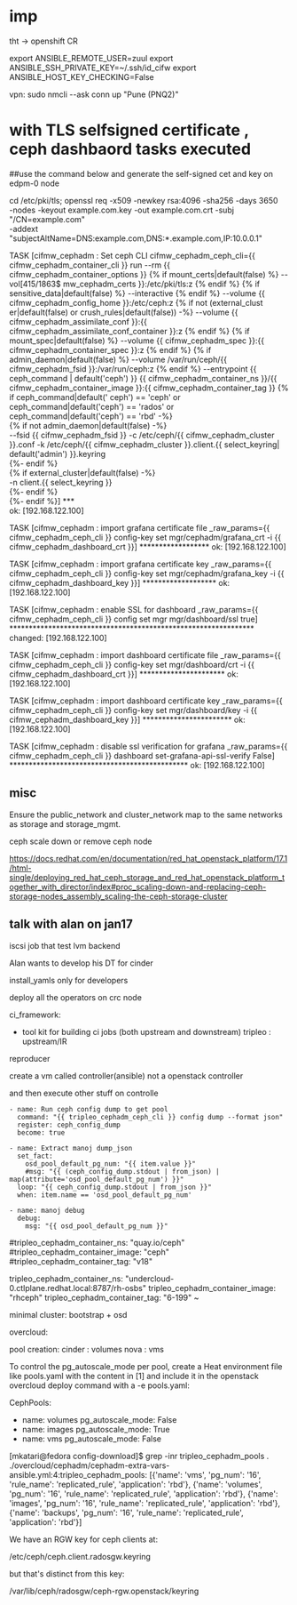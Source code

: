 # imp


tht -> openshift CR

export ANSIBLE_REMOTE_USER=zuul
export ANSIBLE_SSH_PRIVATE_KEY=~/.ssh/id_cifw
export ANSIBLE_HOST_KEY_CHECKING=False

vpn: sudo nmcli --ask conn up "Pune (PNQ2)"



# with TLS selfsigned certificate , ceph dashbaord tasks executed 


##use the command below and generate the self-signed cet and key on edpm-0 node

cd /etc/pki/tls; 
openssl req -x509 -newkey rsa:4096 -sha256 -days 3650 \
  -nodes -keyout example.com.key -out example.com.crt -subj "/CN=example.com" \
  -addext "subjectAltName=DNS:example.com,DNS:*.example.com,IP:10.0.0.1"


TASK [cifmw_cephadm : Set ceph CLI cifmw_cephadm_ceph_cli={{ cifmw_cephadm_container_cli }} run --rm {{ cifmw_cephadm_container_options }} {% if mount_certs|default(false) %} --vol[415/1863$
mw_cephadm_certs }}:/etc/pki/tls:z {% endif %} {% if sensitive_data|default(false) %} --interactive {% endif %} --volume {{ cifmw_cephadm_config_home }}:/etc/ceph:z {% if not (external_clust
er|default(false) or crush_rules|default(false)) -%} --volume {{ cifmw_cephadm_assimilate_conf }}:{{ cifmw_cephadm_assimilate_conf_container }}:z {% endif %} {% if mount_spec|default(false) 
%} --volume {{ cifmw_cephadm_spec }}:{{ cifmw_cephadm_container_spec }}:z {% endif %} {% if admin_daemon|default(false) %} --volume /var/run/ceph/{{ cifmw_cephadm_fsid }}:/var/run/ceph:z {% 
endif %} --entrypoint {{ ceph_command | default('ceph') }} {{ cifmw_cephadm_container_ns }}/{{ cifmw_cephadm_container_image }}:{{ cifmw_cephadm_container_tag }} {% if ceph_command|default('
ceph') == 'ceph' or ceph_command|default('ceph') == 'rados' or ceph_command|default('ceph') == 'rbd' -%}                                                                                      
  {% if not admin_daemon|default(false) -%}                                                                                                                                                   
  --fsid {{ cifmw_cephadm_fsid }} -c /etc/ceph/{{ cifmw_cephadm_cluster }}.conf -k /etc/ceph/{{ cifmw_cephadm_cluster }}.client.{{ select_keyring| default('admin') }}.keyring                
  {%- endif %}                                                                                                                                                                                
  {% if external_cluster|default(false) -%}                                                                                                                                                   
  -n client.{{ select_keyring }}                                                                                                                                                              
  {%- endif %}                                                                                                                                                                                
{%- endif %}] ***                                                                                                                                                                             
ok: [192.168.122.100]                                                                                                                                                                         
                                                                                                                                                                                              
TASK [cifmw_cephadm : import grafana certificate file _raw_params={{ cifmw_cephadm_ceph_cli }} config-key set mgr/cephadm/grafana_crt -i {{ cifmw_cephadm_dashboard_crt }}] ******************
ok: [192.168.122.100]                                                                                                                                                                         
                                                                                                                                                                                              
TASK [cifmw_cephadm : import grafana certificate key _raw_params={{ cifmw_cephadm_ceph_cli }} config-key set mgr/cephadm/grafana_key -i {{ cifmw_cephadm_dashboard_key }}] *******************
ok: [192.168.122.100]   


TASK [cifmw_cephadm : enable SSL for dashboard _raw_params={{ cifmw_cephadm_ceph_cli }} config set mgr mgr/dashboard/ssl true] ***************************************************************
changed: [192.168.122.100]                                    
     
TASK [cifmw_cephadm : import dashboard certificate file _raw_params={{ cifmw_cephadm_ceph_cli }} config-key set mgr/dashboard/crt -i {{ cifmw_cephadm_dashboard_crt }}] **********************
ok: [192.168.122.100]                                         
                                                                                                                                                                                              
TASK [cifmw_cephadm : import dashboard certificate key _raw_params={{ cifmw_cephadm_ceph_cli }} config-key set mgr/dashboard/key -i {{ cifmw_cephadm_dashboard_key }}] ***********************
ok: [192.168.122.100]



TASK [cifmw_cephadm : disable ssl verification for grafana _raw_params={{ cifmw_cephadm_ceph_cli }} dashboard set-grafana-api-ssl-verify False] **********************************************
ok: [192.168.122.100]





## misc

Ensure the public_network and cluster_network map to the same networks as storage and storage_mgmt.


ceph scale down or remove ceph node

https://docs.redhat.com/en/documentation/red_hat_openstack_platform/17.1/html-single/deploying_red_hat_ceph_storage_and_red_hat_openstack_platform_together_with_director/index#proc_scaling-down-and-replacing-ceph-storage-nodes_assembly_scaling-the-ceph-storage-cluster




## talk with alan on jan17

iscsi job that test lvm backend

Alan wants to develop his DT for cinder





install_yamls only for developers

deploy all the operators on crc node



ci_framework: 

  - tool kit for building ci jobs (both upstream and downstream)
      tripleo : upstream/IR


reproducer


create a vm called controller(ansible) not a openstack controller

and then execute other stuff on controlle







    - name: Run ceph config dump to get pool
      command: "{{ tripleo_cephadm_ceph_cli }} config dump --format json"
      register: ceph_config_dump
      become: true

    - name: Extract manoj dump_json
      set_fact:
        osd_pool_default_pg_num: "{{ item.value }}"
        #msg: "{{ (ceph_config_dump.stdout | from_json) |  map(attribute='osd_pool_default_pg_num') }}"
      loop: "{{ ceph_config_dump.stdout | from_json }}"
      when: item.name == 'osd_pool_default_pg_num'

    - name: manoj debug
      debug:
        msg: "{{ osd_pool_default_pg_num }}"



#tripleo_cephadm_container_ns: "quay.io/ceph"
#tripleo_cephadm_container_image: "ceph"
#tripleo_cephadm_container_tag: "v18"

tripleo_cephadm_container_ns: "undercloud-0.ctlplane.redhat.local:8787/rh-osbs"
tripleo_cephadm_container_image: "rhceph"
tripleo_cephadm_container_tag: "6-199"
~                                        





minimal cluster: bootstrap + osd 


overcloud:


pool creation:
 cinder : volumes
   nova : vms
   
   




To control the pg_autoscale_mode per pool, create a Heat environment file like pools.yaml with the content in [1] and include it in the openstack overcloud deploy command with a -e pools.yaml:

CephPools:
  - name: volumes
    pg_autoscale_mode: False
  - name: images
    pg_autoscale_mode: True
  - name: vms
    pg_autoscale_mode: False




[mkatari@fedora config-download]$ grep -inr tripleo_cephadm_pools .
./overcloud/cephadm/cephadm-extra-vars-ansible.yml:4:tripleo_cephadm_pools: [{'name': 'vms', 'pg_num': '16', 'rule_name': 'replicated_rule', 'application': 'rbd'}, {'name': 'volumes', 'pg_num': '16', 'rule_name': 'replicated_rule', 'application': 'rbd'}, {'name': 'images', 'pg_num': '16', 'rule_name': 'replicated_rule', 'application': 'rbd'}, {'name': 'backups', 'pg_num': '16', 'rule_name': 'replicated_rule', 'application': 'rbd'}]




We have an RGW key for ceph clients at:

  /etc/ceph/ceph.client.radosgw.keyring

but that's distinct from this key:

  /var/lib/ceph/radosgw/ceph-rgw.openstack/keyring
